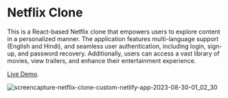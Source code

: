 # Netflix Clone

This is a React-based Netflix clone that empowers users to explore content in a personalized manner. The application features multi-language support (English and Hindi), and seamless user authentication, including login, sign-up, and password recovery. Additionally, users can access a vast library of movies, view trailers, and enhance their entertainment experience.

[Live Demo](https://netflix-clone-custom.netlify.app/).


![screencapture-netflix-clone-custom-netlify-app-2023-08-30-01_02_30](https://github.com/therahul1996/netflix-clone-custom-with-firebase/assets/68235062/f0dbd7e8-61da-4417-9bd3-c04a0d56b1de)
